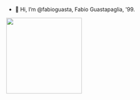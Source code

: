 - 👋 Hi, I’m @fabioguasta, Fabio Guastapaglia, '99. 

<a href="https://github.com/anuraghazra/convoychat">
  <img height=200 align="center" src="https://github-readme-stats.vercel.app/api/top-langs?username=fabioguasta&layout=compact&langs_count=8&card_width=320&hide=PLSQL&size_weight=0.5&count_weight=0.5&theme=tokyonight" />
</a>




